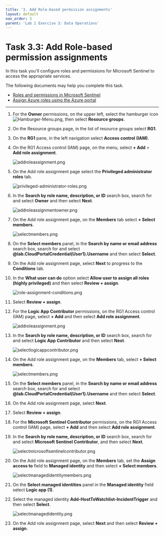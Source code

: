 ```yaml
---
title: '3. Add Role-based permission assignments'
layout: default
nav_order: 3
parent: 'Lab 1 Exercise 3: Data Operations'
---
```


# Task 3.3: Add Role-based permission assignments

In this task you'll configure roles and permissions for Microsoft Sentinel to access the appropriate services.

The following documents may help you complete this task.

- [Roles and permissions in Microsoft Sentinel](https://learn.microsoft.com/en-us/azure/sentinel/roles#other-roles-and-permissions)  
- [Assign Azure roles using the Azure portal](https://learn.microsoft.com/en-us/azure/role-based-access-control/role-assignments-portal)

---

1. For the **Owner** permissions, on the upper left, select the hamburger icon ![Hamburger-Menu.png](../media/Hamburger-Menu.png), then select **Resource groups**. 

1. On the Resource groups page, in the list of resource groups select **RG1**.

1. On the **RG1** pane, in the left navigation select **Access control (IAM)**.

1. On the RG1  Access control (IAM) page, on the menu, select **+ Add** > **Add role assignment**.

    ![addroleassignment.png](../media/addroleassignment.png)

1. On the Add role assignment page select the **Privileged administrator roles** tab.

    ![privileged-administrator-roles.png](../media/privileged-administrator-roles.png)

1. In the **Search by role name, description, or ID** search box, search for and select **Owner** and then select **Next**.

    ![addroleassignmentowner.png](../media/addroleassignmentowner.png)

1. On the Add role assignment page, on the **Members** tab select **+ Select members**.

    ![selectmembers.png](../media/selectmembers.png)

1. On the **Select members** panel, in the **Search by name or email address** search box, search for and select **@lab.CloudPortalCredential(User1).Username** and then select **Select**.

1. On the Add role assignment page, select **Next** to progress to the **Conditions** tab.

1. In the **What user can do** option select **Allow user to assign all roles (highly privileged)** and then select **Review + assign**.

    ![role-assignment-conditions.png](../media/role-assignment-conditions.png)

1. Select **Review + assign**.

1. For the **Logic App Contributor** permissions, on the RG1 Access control (IAM) page, select **+ Add** and then select **Add role assignment**.

    ![addroleassignment.png](../media/addroleassignment.png)
    
1. In the **Search by role name, description, or ID** search box, search for and select **Logic App Contributor** and then select **Next**.

    ![selectlogicappcontributor.png](../media/selectlogicappcontributor.png)

1. On the Add role assignment page, on the **Members** tab, select **+ Select members**.

    ![selectmembers.png](../media/selectmembers.png)

1. On the **Select members** panel, in the **Search by name or email address** search box, search for and select **@lab.CloudPortalCredential(User1).Username** and then select **Select**.

1. On the Add role assignment page, select **Next**.

1. Select **Review + assign**.

1. For the **Microsoft Sentinel Contributor** permissions, on the RG1 Access control (IAM) page, select **+ Add** and then select **Add role assignment**.

1. In the **Search by role name, description, or ID** search box, search for and select **Microsoft Sentinel Contributor**, and then select **Next**.

    ![selectmicrosoftsentinelcontributor.png](../media/selectmicrosoftsentinelcontributor.png)

1. On the Add role assignment page, on the **Members** tab, set the **Assign access to** field to **Managed identity** and then select **+ Select members**.

    ![selectmanagedidentitymembers.png](../media/selectmanagedidentitymembers.png)

1. On the **Select managed identities** panel in the **Managed identity** field select **Logic app (1)**. 

1. Select the managed identity **Add-HostToWatchlist-IncidentTrigger** and then select **Select**.

    ![selectmanagedidentity.png](../media/selectmanagedidentity.png)

1. On the Add role assignment page, select **Next** and then select **Review + assign**.
